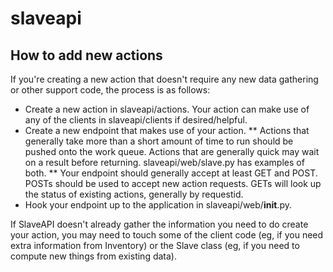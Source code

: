 slaveapi
========

How to add new actions
----------------------
If you're creating a new action that doesn't require any new data gathering or other support code, the process is as follows:
* Create a new action in slaveapi/actions. Your action can make use of any of the clients in slaveapi/clients if desired/helpful.
* Create a new endpoint that makes use of your action.
** Actions that generally take more than a short amount of time to run should be pushed onto the work queue. Actions that are generally quick may wait on a result before returning. slaveapi/web/slave.py has examples of both.
** Your endpoint should generally accept at least GET and POST. POSTs should be used to accept new action requests. GETs will look up the status of existing actions, generally by requestid.
* Hook your endpoint up to the application in slaveapi/web/__init__.py.

If SlaveAPI doesn't already gather the information you need to do create your action, you may need to touch some of the client code (eg, if you need extra information from Inventory) or the Slave class (eg, if you need to compute new things from existing data).
